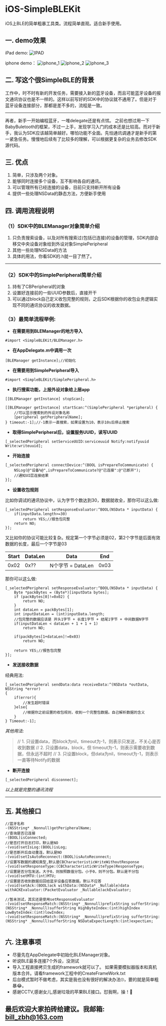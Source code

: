 # iOS-SimpleBLEKit
iOS上BLE的简单粗暴工具类。流程简单直观。适合新手使用。
## 一. demo效果

iPad demo:
![IPAD](https://github.com/billzbh/iOS-SimpleBLEKit/blob/master/image/IMG_0010.jpg)

iphone demo：
![iphone_1](https://github.com/billzbh/iOS-SimpleBLEKit/blob/master/image/IMG_0011.jpg) ![iphone_2](https://github.com/billzbh/iOS-SimpleBLEKit/blob/master/image/IMG_0012.jpg) ![iphone_3](https://github.com/billzbh/iOS-SimpleBLEKit/blob/master/image/IMG_0013.jpg)

## 二. 写这个很SimpleBLE的背景
工作中，时不时有新的开发任务，需要接入新的蓝牙设备，而且可能蓝牙设备的报文通讯协议也是不一样的。这样以前写好的SDK中的协议就不通用了。但是对于蓝牙设备连接部分，那都是差不多的，流程是一致。

-------

再者，新手一开始编程蓝牙，一堆delegate还是有点怵。 之前也想过用一下BabyBuletooth的框架，不过一上手，发现学习入门的成本还是比较高。而对于新手，我认为SDK应该越简单越好。哪怕功能不全面。先怕通讯调通才是新手的第一紧急任务。慢慢地后续有了比较多的理解，可以根据更复杂的业务去修改SDK源代码。


## 三. 优点
1. 简单，只涉及两个对象。
2. 能够同时连接多个设备，互不影响各自的通讯。
2. 可以管理所有已经连接的设备，目前只支持断开所有设备
3. 提供一些处理NSData的静态方法，方便新手使用
## 四. 调用流程说明


### （1）SDK中的BLEManager对象简单介绍

1. 只负责搜索设备，以及对所有搜索过(包括已连接)的设备的管理，SDK内部会移交中央设备对象给到外设对象SimplePeripheral
2. 其他一些处理NSData的方法
3. 具体的用法，你看SDK的.h就一目了然了。

-------

### （2）SDK中的SimplePeripheral简单介绍
1. 持有了CBPeripheral的对象
2. 设置好连接前的一些UUID参数后，直接开干
3. 可以通过block自己定义收包完整的规则，之后SDK根据你的收包业务逻辑实现不同的通讯协议的收发数据。

### （3）最简单流程举例:
* **在需要用到BLEManager的地方导入**

```
#import <SimpleBLEKit/BLEManager.h>
```

* **在AppDelegate.m中调用一次**

```
[BLEManager getInstance];//初始化
```

* **在需要用到SimplePeripheral导入**

```
#import <SimpleBLEKit/SimplePeripheral.h>
```

* **执行搜索功能，上报外设对象给上层app**

```
[[BLEManager getInstance] stopScan];

[[BLEManager getInstance] startScan:^(SimplePeripheral *peripheral) {
    //可以显示搜索到的外设对象名称
    [peripheral getPeripheralName];           
} timeout:-1];//-1表示一直搜索，如果设置为10，表示10s后停止搜索
```

* **取得SimplePeripheral后，设置服务UUID，读写UUID**


```
[_selectedPeripheral setServiceUUID:serviceuuid Notify:notifyuuid Write:writeuuid];
```

* **开始连接**

```
[_selectedPeripheral connectDevice:^(BOOL isPrepareToCommunicate) {
    NSLog(@"设备%@",isPrepareToCommunicate?@"已连接":@"已断开");
    //通知UI层连接结果    
}];
```

* **设置收包规则**

比如你调试的通讯协议中，认为字节个数达到30，数据就收全，那你可以这么做:

```
[_selectedPeripheral setResponseEvaluator:^BOOL(NSData * inputData) {
    if(inputData.length>=30)
        return YES;//报告包完整
    return NO;    
}];
```

又比如你的协议可能比较复杂。规定第一个字节必须是02，第2个字节是后面有效数据的长度，最后一个字节是03

| Start | DataLen | Data | End |
| --- | --- | --- | --- |
| 0x02 | 0x?? | N个字节 = DataLen | 0x03 |

那你可以这么做:

```
[_selectedPeripheral setResponseEvaluator:^BOOL(NSData * inputData) {
    Byte *packBytes = (Byte*)[inputData bytes];
    if (packBytes[0]!=0x02) {
        return NO;
    }
    int dataLen = packBytes[1];
    int inputDataLen = (int)inputData.length;
    //包完整的数据应该是 开头1字节 + 长度1字节 + 结尾1字节 + 中间数据N字节
    if(inputDataLen < dataLen + 1 + 1 + 1)
        return NO;
    
    if(packBytes[1+dataLen]!=0x03)
        return NO;
    
    return YES;//报告包完整
}];
```

* **发送接收数据**


经典用法:

```
[_selectedPeripheral sendData:data receiveData:^(NSData *outData, NSString *error) 
{   
    if(error){
        //发生超时错误
    }else{
        //根据你之前设置的收包规则，收到一个完整包数据。自己解析数据的含义
    }
} Timeout:-1];
```
*其他用法*:
> // 1. 只设置data，而block为nil，timeout为-1，则表示只发送，不关心是否收到数据
> // 2. 只设置data，block，但 timeout为-1，则表示需要收到数据，但永远不超时
> // 3. 只设置block，但data为nil，timeout为-1，则表示一直等待Notify的数据

* **断开连接**

```
[_selectedPeripheral disconnect];
```

*以上就是完整的通讯流程* 


-------



## 五. 其他接口


```
//蓝牙名称
-(NSString* _Nonnull)getPeripheralName;
//查询是否已连接
-(BOOL)isConnected;
//是否打开日志打印，默认是NO
-(void)setIsLog:(BOOL)isLog;
//是否断开后自动重连，默认是NO
-(void)setIsAutoReconnect:(BOOL)isAutoReconnect;
//设置写数据的通知类型,默认是CBCharacteristicWriteWithoutResponse
-(void)setResponseType:(CBCharacteristicWriteType)ResponseType;
//设置是否分包发送。大于0，则按照数值分包。小于0，则不分包。默认是不分包
-(void)setMTU:(int)MTU;
//设置是否收到数据后回给蓝牙设备应答数据。默认不应答
-(void)setAck:(BOOL)ack withData:(NSData* _Nullable)data withACKEvaluator:(PacketEvaluator _Nullable)ackEvaluator;

//暂未测试，其实还是使用setResponseEvaluator
-(void)setResponseMatch:(NSString* _Nonnull)prefixString sufferString:(NSString* _Nonnull)sufferString HighByteIndex:(int)highIndex LowByteIndex:(int)lowIndex;
-(void)setResponseMatch:(NSString* _Nonnull)prefixString sufferString:(NSString* _Nonnull)sufferString NSDataExpectLength:(int)expectLen;


```


## 六. 注意事项

* 尽量先在AppDelegate中初始化BLEManager对象。
* 听说BLE最多连接7个外设，没测试
* 导入工程直接拷贝生成的framework就可以了。 如果需要模拟器版本和真机版本合并。请看framework工程中的CreateFrameWork.txt
* 后台模式暂时不做考虑，其实是我也没有很好的解决办法🙄，要的就是简单粗暴😂。
* 感谢CCTV,感谢女儿,感谢垃圾的苹果BLE接口。怼我啊，操！🤔


## 最后欢迎大家拍砖给建议。我邮箱: bill_zbh@163.com

